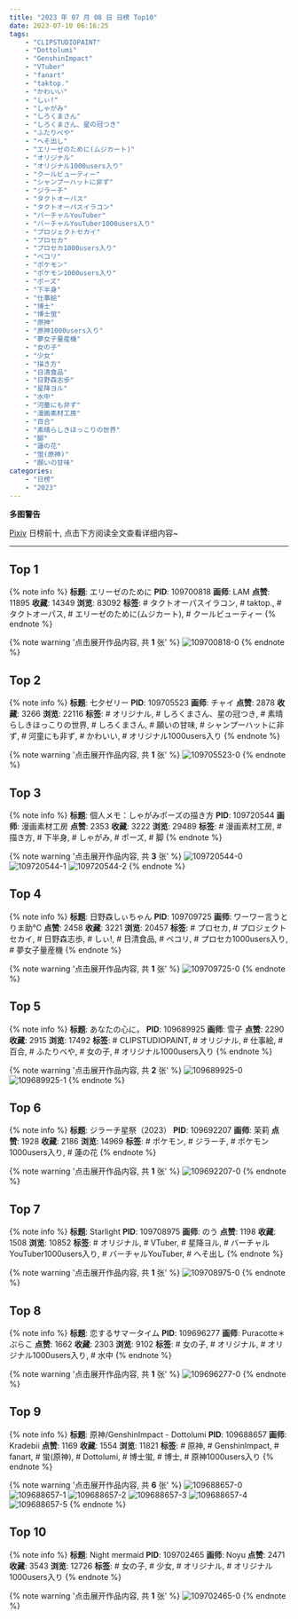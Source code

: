 ```yaml
---
title: "2023 年 07 月 08 日 日榜 Top10"
date: 2023-07-10 06:16:25
tags:
    - "CLIPSTUDIOPAINT"
    - "Dottolumi"
    - "GenshinImpact"
    - "VTuber"
    - "fanart"
    - "taktop."
    - "かわいい"
    - "しぃ!"
    - "しゃがみ"
    - "しろくまさん"
    - "しろくまさん、星の冠つき"
    - "ふたりべや"
    - "へそ出し"
    - "エリーゼのために(ムジカート)"
    - "オリジナル"
    - "オリジナル1000users入り"
    - "クールビューティー"
    - "シャンプーハットに非ず"
    - "ジラーチ"
    - "タクトオーパス"
    - "タクトオーパスイラコン"
    - "バーチャルYouTuber"
    - "バーチャルYouTuber1000users入り"
    - "プロジェクトセカイ"
    - "プロセカ"
    - "プロセカ1000users入り"
    - "ペコリ"
    - "ポケモン"
    - "ポケモン1000users入り"
    - "ポーズ"
    - "下半身"
    - "仕事絵"
    - "博士"
    - "博士蛍"
    - "原神"
    - "原神1000users入り"
    - "夢女子量産機"
    - "女の子"
    - "少女"
    - "描き方"
    - "日清食品"
    - "日野森志歩"
    - "星降ヨル"
    - "水中"
    - "河童にも非ず"
    - "漫画素材工房"
    - "百合"
    - "素晴らしきほっこりの世界"
    - "脚"
    - "蓮の花"
    - "蛍(原神)"
    - "願いの甘味"
categories:
    - "日榜"
    - "2023"
---
```


<i class="fa fa-triangle-exclamation"></i>**多图警告**<i class="fa fa-triangle-exclamation"></i>

[Pixiv](https://www.pixiv.net/) 日榜前十, 点击下方阅读全文查看详细内容~

<!-- more -->

---

## Top 1

{% note info %}
**标题**: エリーゼのために
**PID**: 109700818 **画师**: LAM
**点赞**: 11895 **收藏**: 14349 **浏览**: 83092
**标签**: # タクトオーパスイラコン, # taktop., # タクトオーパス, # エリーゼのために(ムジカート), # クールビューティー
{% endnote %}

{% note warning '点击展开作品内容, 共 **1** 张' %}
![109700818-0](https://i.pixiv.re/img-original/img/2023/07/07/18/00/43/109700818_p0.png)
{% endnote %}

## Top 2

{% note info %}
**标题**: 七夕ゼリー
**PID**: 109705523 **画师**: チャイ
**点赞**: 2878 **收藏**: 3266 **浏览**: 22116
**标签**: # オリジナル, # しろくまさん、星の冠つき, # 素晴らしきほっこりの世界, # しろくまさん, # 願いの甘味, # シャンプーハットに非ず, # 河童にも非ず, # かわいい, # オリジナル1000users入り
{% endnote %}

{% note warning '点击展开作品内容, 共 **1** 张' %}
![109705523-0](https://i.pixiv.re/img-original/img/2023/07/07/20/30/03/109705523_p0.png)
{% endnote %}

## Top 3

{% note info %}
**标题**: 個人メモ：しゃがみポーズの描き方
**PID**: 109720544 **画师**: 漫画素材工房
**点赞**: 2353 **收藏**: 3222 **浏览**: 29489
**标签**: # 漫画素材工房, # 描き方, # 下半身, # しゃがみ, # ポーズ, # 脚
{% endnote %}

{% note warning '点击展开作品内容, 共 **3** 张' %}
![109720544-0](https://i.pixiv.re/img-original/img/2023/07/08/07/00/03/109720544_p0.jpg)
![109720544-1](https://i.pixiv.re/img-original/img/2023/07/08/07/00/03/109720544_p1.jpg)
![109720544-2](https://i.pixiv.re/img-original/img/2023/07/08/07/00/03/109720544_p2.jpg)
{% endnote %}

## Top 4

{% note info %}
**标题**: 日野森しぃちゃん
**PID**: 109709725 **画师**: ワーワー言うとりま助℃
**点赞**: 2458 **收藏**: 3221 **浏览**: 20457
**标签**: # プロセカ, # プロジェクトセカイ, # 日野森志歩, # しぃ!, # 日清食品, # ペコリ, # プロセカ1000users入り, # 夢女子量産機
{% endnote %}

{% note warning '点击展开作品内容, 共 **1** 张' %}
![109709725-0](https://i.pixiv.re/img-original/img/2023/07/07/22/26/23/109709725_p0.png)
{% endnote %}

## Top 5

{% note info %}
**标题**: あなたの心に。
**PID**: 109689925 **画师**: 雪子
**点赞**: 2290 **收藏**: 2915 **浏览**: 17492
**标签**: # CLIPSTUDIOPAINT, # オリジナル, # 仕事絵, # 百合, # ふたりべや, # 女の子, # オリジナル1000users入り
{% endnote %}

{% note warning '点击展开作品内容, 共 **2** 张' %}
![109689925-0](https://i.pixiv.re/img-original/img/2023/07/07/06/43/59/109689925_p0.png)
![109689925-1](https://i.pixiv.re/img-original/img/2023/07/07/06/43/59/109689925_p1.png)
{% endnote %}

## Top 6

{% note info %}
**标题**: ジラーチ星祭（2023）
**PID**: 109692207 **画师**: 茉莉
**点赞**: 1928 **收藏**: 2186 **浏览**: 14969
**标签**: # ポケモン, # ジラーチ, # ポケモン1000users入り, # 蓮の花
{% endnote %}

{% note warning '点击展开作品内容, 共 **1** 张' %}
![109692207-0](https://i.pixiv.re/img-original/img/2023/07/07/09/39/01/109692207_p0.png)
{% endnote %}

## Top 7

{% note info %}
**标题**: Starlight
**PID**: 109708975 **画师**: のう
**点赞**: 1198 **收藏**: 1508 **浏览**: 10852
**标签**: # オリジナル, # VTuber, # 星降ヨル, # バーチャルYouTuber1000users入り, # バーチャルYouTuber, # へそ出し
{% endnote %}

{% note warning '点击展开作品内容, 共 **1** 张' %}
![109708975-0](https://i.pixiv.re/img-original/img/2023/07/07/22/03/06/109708975_p0.jpg)
{% endnote %}

## Top 8

{% note info %}
**标题**: 恋するサマータイム
**PID**: 109696277 **画师**: Puracotte＊ぷらこ
**点赞**: 1662 **收藏**: 2303 **浏览**: 9102
**标签**: # 女の子, # オリジナル, # オリジナル1000users入り, # 水中
{% endnote %}

{% note warning '点击展开作品内容, 共 **1** 张' %}
![109696277-0](https://i.pixiv.re/img-original/img/2023/07/07/13/59/38/109696277_p0.jpg)
{% endnote %}

## Top 9

{% note info %}
**标题**: 原神/GenshinImpact - Dottolumi
**PID**: 109688657 **画师**: Kradebii
**点赞**: 1169 **收藏**: 1554 **浏览**: 11821
**标签**: # 原神, # GenshinImpact, # fanart, # 蛍(原神), # Dottolumi, # 博士蛍, # 博士, # 原神1000users入り
{% endnote %}

{% note warning '点击展开作品内容, 共 **6** 张' %}
![109688657-0](https://i.pixiv.re/img-original/img/2023/07/07/04/51/02/109688657_p0.png)
![109688657-1](https://i.pixiv.re/img-original/img/2023/07/07/04/51/02/109688657_p1.png)
![109688657-2](https://i.pixiv.re/img-original/img/2023/07/07/04/51/02/109688657_p2.png)
![109688657-3](https://i.pixiv.re/img-original/img/2023/07/07/04/51/02/109688657_p3.png)
![109688657-4](https://i.pixiv.re/img-original/img/2023/07/07/04/51/02/109688657_p4.png)
![109688657-5](https://i.pixiv.re/img-original/img/2023/07/07/04/51/02/109688657_p5.png)
{% endnote %}

## Top 10

{% note info %}
**标题**: Night mermaid
**PID**: 109702465 **画师**: Noyu
**点赞**: 2471 **收藏**: 3543 **浏览**: 12726
**标签**: # 女の子, # 少女, # オリジナル, # オリジナル1000users入り
{% endnote %}

{% note warning '点击展开作品内容, 共 **1** 张' %}
![109702465-0](https://i.pixiv.re/img-original/img/2023/07/07/19/00/14/109702465_p0.jpg)
{% endnote %}
